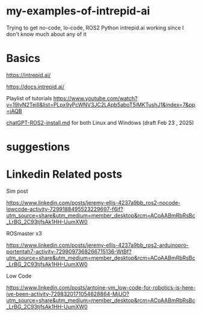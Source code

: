 # my-examples-of-intrepid-ai
Trying to get no-code, lo-code, ROS2 Python intrepid.ai working since I don't know much about any of it



# Basics


https://intrepid.ai/

https://docs.intrepid.ai/

Playlist of tutorials    https://www.youtube.com/watch?v=19lvN2TejII&list=PLpx9yPcWNV3JC2LApb5aboT5iMKTushJ1&index=7&pp=iAQB

[chatGPT-ROS2-install.md](chatGPT-ROS2-install.md)  for both Linux and Windows (draft Feb 23 , 2025)




# suggestions



# Linkedin Related posts




Sim  post

https://www.linkedin.com/posts/jeremy-ellis-4237a9bb_ros2-nocode-lowcode-activity-7299188495523229697-f6if?utm_source=share&utm_medium=member_desktop&rcm=ACoAABmRbRsBc_LrBG_2C93tjfsAk1HH-UumXW0


ROSmaster x3

https://www.linkedin.com/posts/jeremy-ellis-4237a9bb_ros2-arduinopro-portentah7-activity-7299097368266715136-WtBf?utm_source=share&utm_medium=member_desktop&rcm=ACoAABmRbRsBc_LrBG_2C93tjfsAk1HH-UumXW0


Low Code

https://www.linkedin.com/posts/antoine-vm_low-code-for-robotics-is-here-ive-been-activity-7298320171054628864-MjUO?utm_source=share&utm_medium=member_desktop&rcm=ACoAABmRbRsBc_LrBG_2C93tjfsAk1HH-UumXW0


